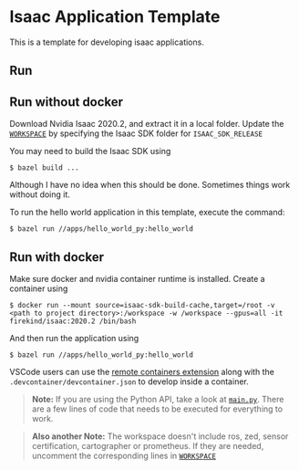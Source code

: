 
# Isaac Application Template

This is a template for developing isaac applications.

## Run
## Run without docker
Download Nvidia Isaac 2020.2, and extract it in a local folder. Update the [`WORKSPACE`](https://github.com/firekind/isaac-template/blob/master/WORKSPACE#L4) by specifying the Isaac SDK folder for `ISAAC_SDK_RELEASE`

You may need to build the Isaac SDK using

```
$ bazel build ...
```

Although I have no idea when this should be done. Sometimes things work without doing it.

To run the hello world application in this template, execute the command:

```
$ bazel run //apps/hello_world_py:hello_world
```

## Run with docker

Make sure docker and nvidia container runtime is installed. Create a container using

```
$ docker run --mount source=isaac-sdk-build-cache,target=/root -v <path to project directory>:/workspace -w /workspace --gpus=all -it firekind/isaac:2020.2 /bin/bash
```

And then run the application using

```
$ bazel run //apps/hello_world_py:hello_world
```

VSCode users can use the [remote containers extension](https://marketplace.visualstudio.com/items?itemName=ms-vscode-remote.remote-containers) along with the `.devcontainer/devcontainer.json` to develop inside a container.

> **Note:** If you are using the Python API, take a look at [`main.py`](https://github.com/firekind/isaac-template/blob/master/app/hello_world_py/main.py). There are a few lines of code that needs to be executed for everything to work.

> **Also another Note:** The workspace doesn't include ros, zed, sensor certification, cartographer or prometheus. If they are needed, uncomment the corresponding lines in [`WORKSPACE`](https://github.com/firekind/isaac-template/blob/master/WORKSPACE)
